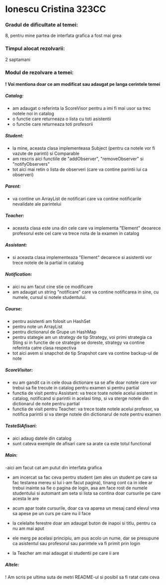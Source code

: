 # Ionescu Cristina 323CC

### Gradul de dificultate al temei:
8, pentru mine partea de interfata grafica a fost mai grea

### Timpul alocat rezolvarii:
2 saptamani

### Modul de rezolvare a temei:
#### ! Voi mentiona doar ce am modificat sau adaugat pe langa cerintele temei

#####   Catalog:
- am adaugat o referinta la ScoreVisor pentru a imi fi mai usor sa trec notele noi in
catalog
- o functie care returneaza o lista cu toti asistentii
- o functie care returneaza toti profesorii

#####   Student:

- la mine, aceasta clasa implementeasa Subject (pentru ca notele vor fi vazute de parinti)
si Comparable
- am rescris aici functiile de "addObserver", "removeObserver" si "notifyObservers"
- tot aici mai retin o lista de observeri (care va contine parintii lui ca observeri)

#####   Parent:

- va contine un ArrayList de notificari care va contine notificarile nevalidate ale
parintelui

#####   Teacher:

- aceasta clasa este una din cele care va implementa "Element" deoarece profesorul este 
cel care va trece nota de la examen in catalog

#####    Assistant:

- si aceasta clasa implementeaza "Element" deoarece si asistentii vor trece notele de la 
partial in catalog

#####    Notification:

- aici nu am facut cine stie ce modificare
- am adaugat un string "notificare" care va contine notificarea in sine, cu numele, cursul
si notele studentului.

#####   Course:

- pentru asistenti am folosit un HashSet
- pentru note un ArrayList
- pentru dictionarul de Grupe un HashMap
- pentru stategie am un strategy de tip Strategy, voi primi strategia ca Sting si in functie 
de ce strategie se doreste, strategy va contine referinta catre clasa respectiva
- tot aici avem si snapchot de tip Snapshot care va contine backup-ul de note

#####    ScoreVisitor:

- eu am gandit ca in cele doua dictionare sa se afle doar notele care vor trebui sa fie trecute
in catalog pentru examen si pentru partial
- functia de visit pentru Assistant: va trece toate notele acelui asistent in catalog, notificand
si parintii in acelasi timp, si va sterge notele din dictionarul de note pentru partial
- functia de visit pentru Teacher: va trece toate notele acelui profesor, va notifica parintii si
va sterge notele din dictionarul de note pentru examen

#####   TesteSiAfisari:

- aici adaug datele din catalog
- sunt cateva exemple de afisari care sa arate ca este totul functional

#####   Main:

-aici am facut cat am putut din interfata grafica
- am incercat sa fac ceva pentru student (am ales un student pe care sa fac testarea mereu si lui
i-am facut pagina), tinang cont ca in idee ar trebui inainte sa fie o pagina de login, asa am face
rost de numele studentului si automant am seta si lista sa contina doar cursurile pe care acesta le
are
- acum apar toate cursurile, doar ca va aparea un mesaj cand elevul vrea sa apese pe un curs pe care
nu il face

- la celelalte ferestre doar am adaugat buton de inapoi si titlu, pentru ca nu am mai aput
- ele merg pe acelasi principiu, am pus acolo un nume, dar se presupune ca asistentul sau profesorul 
sau parintele va fi primit prin login

- la Teacher am mai adaugat si studentii pe care ii are

#####   Altele:

! Am scris pe ultima suta de metri README-ul si posibil sa fi ratat cate ceva
